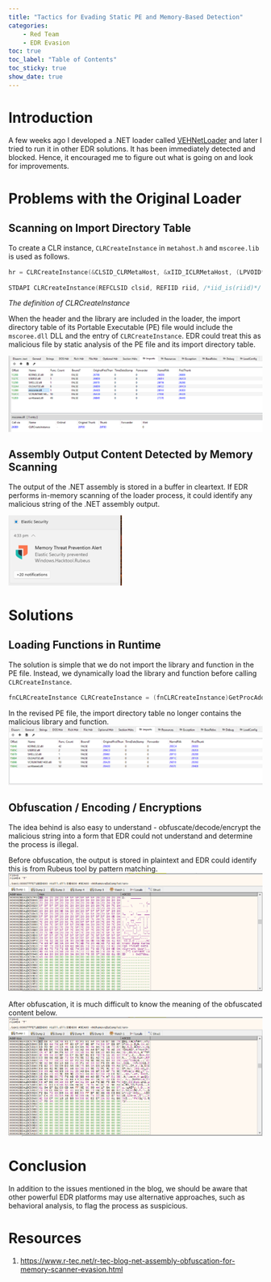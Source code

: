```yaml
---
title: "Tactics for Evading Static PE and Memory-Based Detection"
categories:
    - Red Team
    - EDR Evasion
toc: true
toc_label: "Table of Contents"
toc_sticky: true
show_date: true
---
```


# Introduction
A few weeks ago I developed a .NET loader called [VEHNetLoader](https://github.com/patrickt2017/VEHNetLoader) and later I tried to run it in other EDR solutions. It has been immediately detected and blocked. Hence, it encouraged me to figure out what is going on and look for improvements.

# Problems with the Original Loader
## Scanning on Import Directory Table
To create a CLR instance, `CLRCreateInstance` in `metahost.h` and `mscoree.lib` is used as follows.
```c
hr = CLRCreateInstance(&CLSID_CLRMetaHost, &xIID_ICLRMetaHost, (LPVOID*)&pMetaHost);
```

```c
STDAPI CLRCreateInstance(REFCLSID clsid, REFIID riid, /*iid_is(riid)*/ LPVOID *ppInterface);
```
_The definition of CLRCreateInstance_

When the header and the library are included in the loader, the import directory table of its Portable Executable (PE) file would include the `mscoree.dll` DLL and the entry of `CLRCreateInstance`. EDR could treat this as malicious file by static analysis of the PE file and its import directory table.

![](/assets/images/2025-07-20-Evading-EDR-PE.png)

## Assembly Output Content Detected by Memory Scanning
The output of the .NET assembly is stored in a buffer in cleartext. If EDR performs in-memory scanning of the loader process, it could identify any malicious string of the .NET assembly output.

![](/assets/images/2025-07-20-Evading-EDR-Memory-Scanning.png)

# Solutions
## Loading Functions in Runtime

The solution is simple that we do not import the library and function in the PE file. Instead, we dynamically load the library and function before calling `CLRCreateInstance`.

```c
fnCLRCreateInstance CLRCreateInstance = (fnCLRCreateInstance)GetProcAddress(LoadLibraryW(L"mscoree.dll"), "CLRCreateInstance");
```

In the revised PE file, the import directory table no longer contains the malicious library and function.
![](/assets/images/2025-07-20-Evading-EDR-PE-2.png)

## Obfuscation / Encoding / Encryptions

The idea behind is also easy to understand - obfuscate/decode/encrypt the malicious string into a form that EDR could not understand and determine the process is illegal.

Before obfuscation, the output is stored in plaintext and EDR could identify this is from Rubeus tool by pattern matching.
![](/assets/images/2025-07-20-Evading-EDR-Memory-Scanning-2.png)

After obfuscation, it is much difficult to know the meaning of the obfuscated content below.
![](/assets/images/2025-07-20-Evading-EDR-Memory-Scanning-3.png)

# Conclusion

In addition to the issues mentioned in the blog, we should be aware that other powerful EDR platforms may use alternative approaches, such as behavioral analysis, to flag the process as suspicious.

# Resources
1. https://www.r-tec.net/r-tec-blog-net-assembly-obfuscation-for-memory-scanner-evasion.html
